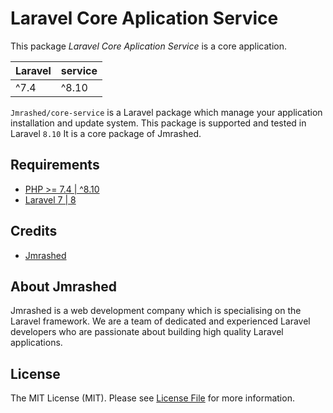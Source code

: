# Laravel Core Aplication Service 
This package *Laravel Core Aplication Service* is a core application. 


| **Laravel**  |  **service** |
|---|---|
| ^7.4  | ^8.10 |

`Jmrashed/core-service` is a Laravel package which manage your application installation and update system. This package is supported and tested in Laravel `8.10` It is a core package of Jmrashed.

## Requirements
- [PHP >= 7.4 | ^8.10 ](http://php.net/)
- [Laravel 7 | 8 ](https://github.com/laravel/framework)


## Credits

- [Jmrashed](https://github.com/jmrashed)

## About Jmrashed

Jmrashed is a web development company which is specialising on the Laravel framework.  We are a team of dedicated and experienced Laravel developers who are passionate about building high quality Laravel applications.


## License

The MIT License (MIT). Please see [License File](LICENSE.md) for more information.
